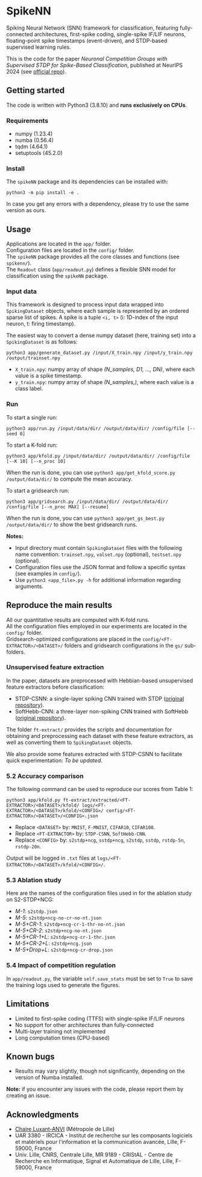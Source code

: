 # SpikeNN

Spiking Neural Network (SNN) framework for classification, featuring fully-connected architectures, first-spike coding, single-spike IF/LIF neurons, floating-point spike timestamps (event-driven), and STDP-based supervised learning rules.

This is the code for the paper *Neuronal Competition Groups with Supervised STDP for Spike-Based Classification*, published at NeurIPS 2024 (see [official repo](https://gitlab.univ-lille.fr/fox/snn-ncg)).


## Getting started

The code is written with Python3 (3.8.10) and **runs exclusively on CPUs**.

### Requirements

- numpy (1.23.4)
- numba (0.56.4)
- tqdm (4.64.1)
- setuptools (45.2.0)

### Install
  
The `spikeNN` package and its dependencies can be installed with:
```
python3 -m pip install -e .
```

In case you get any errors with a dependency, please try to use the same version as ours.


## Usage

Applications are located in the `app/` folder.   
Configuration files are located in the `config/` folder.  
The `spikeNN` package provides all the core classes and functions (see `spikenn/`).  
The `Readout` class (`app/readout.py`) defines a flexible SNN model for classification using the `spikeNN` package.  

### Input data

This framework is designed to process input data wrapped into `SpikingDataset` objects, where each sample is represented by an ordered sparse list of spikes.
A spike is a tuple `<i, t>` (i: 1D-index of the input neuron, t: firing timestamp). 

The easiest way to convert a dense numpy dataset (here, training set) into a `SpikingDataset` is as follows:
```
python3 app/generate_dataset.py /input/X_train.npy /input/y_train.npy /output/trainset.npy 
```
- `X_train.npy`: numpy array of shape *(N_samples, D1, ..., DN)*, where each value is a spike timestamp.
- `y_train.npy`: numpy array of shape *(N_samples,)*, where each value is a class label.


### Run 

To start a single run:
```
python3 app/run.py /input/data/dir/ /output/data/dir/ /config/file [--seed 0]
```

To start a K-fold run:
```
python3 app/kfold.py /input/data/dir/ /output/data/dir/ /config/file [--K 10] [--n_proc 10]
```
When the run is done, you can use `python3 app/get_kfold_score.py /output/data/dir/` to compute the mean accuracy.

To start a gridsearch run:
```
python3 app/gridsearch.py /input/data/dir/ /output/data/dir/ /config/file [--n_proc MAX] [--resume]
```
When the run is done, you can use `python3 app/get_gs_best.py /output/data/dir/` to show the best gridsearch runs.

**Notes:**
- Input directory must contain `SpikingDataset` files with the following name convention: `trainset.npy`, `valset.npy` (optional), `testset.npy` (optional).
- Configuration files use the JSON format and follow a specific syntax (see examples in `config/`).
- Use `python3 <app_file>.py -h` for additional information regarding arguments.


## Reproduce the main results

All our quantitative results are computed with K-fold runs.  
All the configuration files employed in our experiments are located in the `config/` folder.  
Gridsearch-optimized configurations are placed in the `config/<FT-EXTRACTOR>/<DATASET>/` folders and gridsearch configurations in the `gs/` sub-folders.  

### Unsupervised feature extraction

In the paper, datasets are preprocessed with Hebbian-based unsupervised feature extractors before classification:
- STDP-CSNN: a single-layer spiking CNN trained with STDP ([original repository](https://gitlab.univ-lille.fr/bioinsp/falez-csnn-simulator)).
- SoftHebb-CNN: a three-layer non-spiking CNN trained with SoftHebb ([original repository](https://github.com/NeuromorphicComputing/SoftHebb)).

The folder `ft-extract/` provides the scripts and documentation for obtaining and preprocessing each dataset with these feature extractors, as well as converting them to `SpikingDataset` objects.

We also provide some features extracted with STDP-CSNN to facilitate quick experimentation: *To be updated*.

### 5.2 Accuracy comparison

The following command can be used to reproduce our scores from Table 1:  
```
python3 app/kfold.py ft-extract/extracted/<FT-EXTRACTOR>/<DATASET>/kfold/ logs/<FT-EXTRACTOR>/<DATASET>/kfold/<CONFIG>/ config/<FT-EXTRACTOR>/<DATASET>/<CONFIG>.json
```
- Replace `<DATASET>` by: `MNIST`, `F-MNIST`, `CIFAR10`, `CIFAR100`.  
- Replace `<FT-EXTRACTOR>` by: `STDP-CSNN`, `SoftHebb-CNN`.  
- Replace `<CONFIG>` by: `s2stdp+ncg`, `sstdp+ncg`, `s2stdp`, `sstdp`, `rstdp-5n`, `rstdp-20n`.

Output will be logged in `.txt` files at `logs/<FT-EXTRACTOR>/<DATASET>/kfold/<CONFIG>/`.

### 5.3 Ablation study

Here are the names of the configuration files used in for the ablation study on S2-STDP+NCG:
- *M-1*: `s2stdp.json`
- *M-5*: `s2stdp+ncg-no-cr-no-nt.json`
- *M-5+CR-1*: `s2stdp+ncg-cr-1-thr-no-nt.json`
- *M-5+CR-2*: `s2stdp+ncg-no-nt.json`
- *M-5+CR-1+L*: `s2stdp+ncg-cr-1-thr.json`
- *M-5+CR-2+L*: `s2stdp+ncg.json`
- *M-5+Drop+L*: `s2stdp+ncg-cr-drop.json`

### 5.4 Impact of competition regulation

In `app/readout.py`, the variable `self.save_stats` must be set to `True` to save the training logs used to generate the figures.


## Limitations

- Limited to first-spike coding (TTFS) with single-spike IF/LIF neurons
- No support for other architectures than fully-connected
- Multi-layer training not implemented
- Long computation times (CPU-based)


## Known bugs

- Results may vary slightly, though not significantly, depending on the version of Numba installed.

**Note:** if you encounter any issues with the code, please report them by creating an issue.


## Acknowledgments

- [Chaire Luxant-ANVI](https://chaire-luxant-anvi.univ-lille.fr/) (Métropole de Lille)
- UAR 3380 - IRCICA - Institut de recherche sur les composants logiciels et matériels pour l'information et la communication avancée, Lille, F-59000, France
- Univ. Lille, CNRS, Centrale Lille, MR 9189 - CRIStAL - Centre de Recherche en Informatique, Signal et Automatique de Lille, Lille, F-59000, France